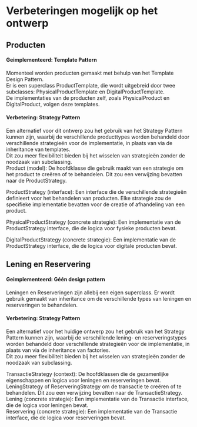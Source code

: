 # Verbeteringen mogelijk op het ontwerp

## Producten <br>
#### Geimplementeerd: Template Pattern <br>
Momenteel worden producten gemaakt met behulp van het Template Design Pattern. <br>
Er is een superclass ProductTemplate, die wordt uitgebreid door twee subclasses: PhysicalProductTemplate en DigitalProductTemplate. <br>
De implementaties van de producten zelf, zoals PhysicalProduct en DigitalProduct, volgen deze templates. <br>

#### Verbetering: Strategy Pattern <br>
Een alternatief voor dit ontwerp zou het gebruik van het Strategy Pattern kunnen zijn, waarbij de verschillende producttypes worden behandeld door verschillende strategieën voor de implementatie, in plaats van via de inheritance van templates. <br>
Dit zou meer flexibiliteit bieden bij het wisselen van strategieën zonder de noodzaak van subclassing. <br>
Product (model): De hoofdklasse die gebruik maakt van een strategie om het product te creëren of te behandelen. Dit zou een verwijzing bevatten naar de ProductStrategy. <br>

ProductStrategy (interface): Een interface die de verschillende strategieën definieert voor het behandelen van producten. Elke strategie zou de specifieke implementatie bevatten voor de creatie of afhandeling van een product. <br>

PhysicalProductStrategy (concrete strategie): Een implementatie van de ProductStrategy interface, die de logica voor fysieke producten bevat. <br>

DigitalProductStrategy (concrete strategie): Een implementatie van de ProductStrategy interface, die de logica voor digitale producten bevat. <br>


## Lening en Reservering <br>
#### Geimplementeerd: Géén design pattern <br>
Leningen en Reserveringen zijn allebij een eigen superclass. Er wordt gebruik gemaakt van inheritance om de verschillende types van leningen en reserveringen te behandelen. <br>

#### Verbetering: Strategy Pattern <br>
Een alternatief voor het huidige ontwerp zou het gebruik van het Strategy Pattern kunnen zijn, waarbij de verschillende lening- en reserveringstypes worden behandeld door verschillende strategieën voor de implementatie, in plaats van via de inheritance van factories. <br>
Dit zou meer flexibiliteit bieden bij het wisselen van strategieën zonder de noodzaak van subclassing. <br> 

TransactieStrategy (context): De hoofdklassen die de gezamenlijke eigenschappen en logica voor leningen en reserveringen bevat. <br>
LeningStrategy of ReserveringStrategy om de transactie te creëren of te behandelen. Dit zou een verwijzing bevatten naar de TransactieStrategy. <br>
Lening (concrete strategie): Een implementatie van de Transactie interface, die de logica voor leningen bevat. <br>
Reservering (concrete strategie): Een implementatie van de Transactie interface, die de logica voor reserveringen bevat. <br>